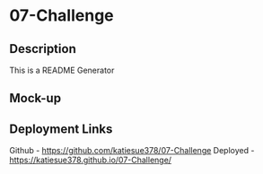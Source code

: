 # 07-Challenge

## Description
This is a README Generator

## Mock-up


## Deployment Links
Github - https://github.com/katiesue378/07-Challenge
Deployed - https://katiesue378.github.io/07-Challenge/